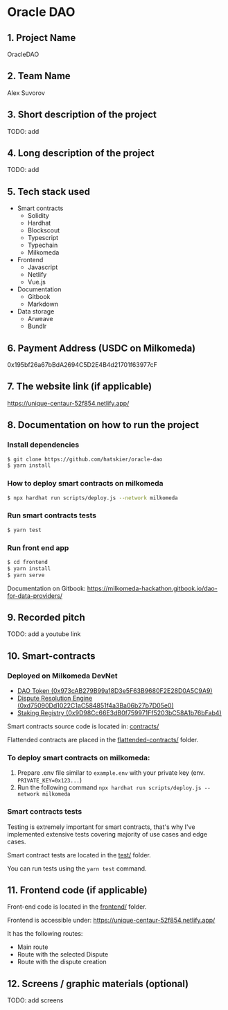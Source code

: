 # Oracle DAO


## 1. Project Name
OracleDAO

## 2. Team Name
Alex Suvorov

## 3. Short description of the project
TODO: add

## 4. Long description of the project
TODO: add

## 5. Tech stack used
- Smart contracts
  - Solidity
  - Hardhat
  - Blockscout
  - Typescript
  - Typechain
  - Milkomeda
- Frontend
  - Javascript
  - Netlify
  - Vue.js
- Documentation
  - Gitbook
  - Markdown
- Data storage
  - Arweave
  - Bundlr

## 6. Payment Address (USDC on Milkomeda)
0x195bf26a67bBdA2694C5D2E4B4d21701f63977cF

## 7. The website link (if applicable)
https://unique-centaur-52f854.netlify.app/

## 8. Documentation on how to run the project

### Install dependencies
```sh
$ git clone https://github.com/hatskier/oracle-dao
$ yarn install
```

### How to deploy smart contracts on milkomeda
```sh
$ npx hardhat run scripts/deploy.js --network milkomeda
```

### Run smart contracts tests
```sh
$ yarn test
```

### Run front end app
```sh
$ cd frontend
$ yarn install
$ yarn serve
```

Documentation on Gitbook: https://milkomeda-hackathon.gitbook.io/dao-for-data-providers/

## 9. Recorded pitch
TODO: add a youtube link

## 10. Smart-contracts

### Deployed on Milkomeda DevNet
- [DAO Token (0x973cAB279B99a18D3e5F63B9680F2E28D0A5C9A9)](https://explorer-devnet-cardano-evm.c1.milkomeda.com/address/0x973cAB279B99a18D3e5F63B9680F2E28D0A5C9A9)
- [Dispute Resolution Engine (0xd75090Dd1022C1aC584851f4a3Ba06b27b7D05e0)](https://explorer-devnet-cardano-evm.c1.milkomeda.com/address/0xd75090Dd1022C1aC584851f4a3Ba06b27b7D05e0)
- [Staking Registry (0x9D98Cc66E3dB0f759971Ff5203bC58A1b76bFab4)](https://explorer-devnet-cardano-evm.c1.milkomeda.com/address/0x9D98Cc66E3dB0f759971Ff5203bC58A1b76bFab4)

Smart contracts source code is located in: [contracts/](contracts/)

Flattended contracts are placed in the [flattended-contracts/](flattended-contracts/) folder.

### To deploy smart contracts on milkomeda:
1. Prepare .env file similar to `example.env` with your private key (env. `PRIVATE_KEY=0x123...`)
2. Run the following command `npx hardhat run scripts/deploy.js --network milkomeda`

### Smart contracts tests
Testing is extremely important for smart contracts, that's why I've implemented extensive tests covering majority of use cases and edge cases.

Smart contract tests are located in the [test/](test) folder.

You can run tests using the `yarn test` command.

## 11. Frontend code (if applicable)

Front-end code is located in the [frontend/](frontend/) folder.

Frontend is accessible under: https://unique-centaur-52f854.netlify.app/

It has the following routes:

- Main route
- Route with the selected Dispute
- Route with the dispute creation

## 12. Screens / graphic materials (optional)

TODO: add screens
